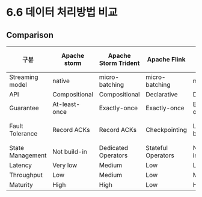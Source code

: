 # 6.6 데이터 처리방법 비교

## Comparison

| 구분 | Apache storm | Apache Storm Trident | Apache Flink | Apache Kafka | Apache Kafka Streams | Spark streaming | Samza |
| --- | --- | --- | --- | --- | --- | --- | --- |
| Streaming model | native | micro-batching | micro-batching | native | native | micro-batching | native |
| API | Compositional | Compositional | Declarative | Declarative | Declarative | Declarative | Compositional |
| Guarantee | At-least-once | Exactly-once | Exactly-once | Exactly-once | Exactly-once | Exactly-once | At-least-once |
| Fault Tolerance | Record ACKs | Record ACKs | Checkpointing | Log-based | Log-based | RDD based Checkpointing | Log-based(kafka 활용) |
| State Management | Not build-in | Dedicated Operators | Stateful Operators | Not build-in | Stateful Operators | Dedicated Dstream | Stateful Operators |
| Latency | Very low | Medium | Low | Low | Low | Medium | Low |
| Throughput | Low | Medium | Low | Medium | Medium | High | Medium |
| Maturity | High | High | Low | High | High | High | Medium |